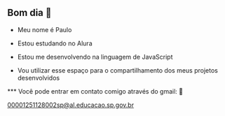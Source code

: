 ## Bom dia 🧋

- Meu nome é Paulo

- Estou estudando no Alura
- Estou me desenvolvendo na linguagem de JavaScript
- Vou utilizar esse espaço para o compartilhamento dos meus projetos desenvolvidos

*** Você pode entrar em contato comigo através do gmail: 📱

00001251128002sp@al.educacao.sp.gov.br   
